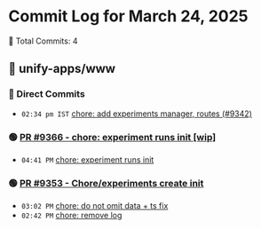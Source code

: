 # Commit Log for March 24, 2025

📝 Total Commits: 4

## 📁 unify-apps/www

### 🔨 Direct Commits

- `02:34 pm IST` [chore: add experiments manager, routes (#9342)](https://github.com/unify-apps/www/commit/7ca1836ca42033fbd9d00e5daea2ce9ef1beba5e)

### 🟢 [PR #9366 - chore: experiment runs init [wip]](https://github.com/unify-apps/www/pull/9366)

- `04:41 PM` [chore: experiment runs init](https://github.com/unify-apps/www/commit/89d5b495ba2a368be7318002963b27d90d58f71a)

### 🟢 [PR #9353 - Chore/experiments create init](https://github.com/unify-apps/www/pull/9353)

- `03:02 PM` [chore: do not omit data + ts fix](https://github.com/unify-apps/www/commit/7e8b79225f248415db7242575cc7b176bba1709c)
- `02:42 PM` [chore: remove log](https://github.com/unify-apps/www/commit/39870ef1150b6bd321430c09c6213694b285936e)



